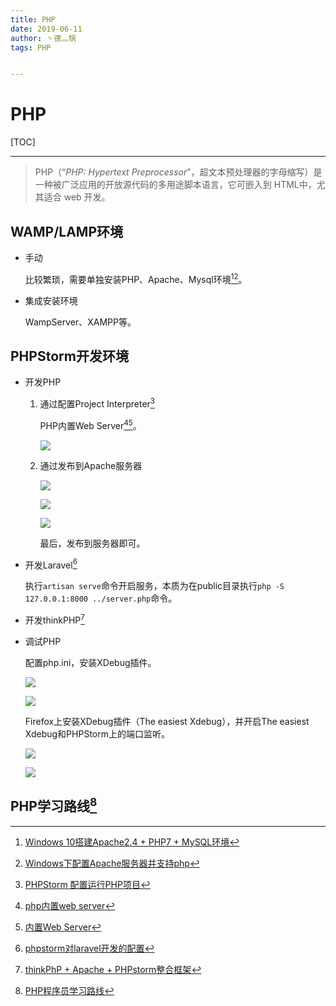 ```yaml
---
title: PHP
date: 2019-06-11
author: 丶德灬锅
tags: PHP


---
```


# PHP

[TOC]

------

> PHP（“*PHP: Hypertext Preprocessor*”，超文本预处理器的字母缩写）是一种被广泛应用的开放源代码的多用途脚本语言，它可嵌入到 HTML中，尤其适合 web 开发。

## WAMP/LAMP环境

- 手动

  比较繁琐，需要单独安装PHP、Apache、Mysql环境[^1][^2]。

- 集成安装环境

  WampServer、XAMPP等。

## PHPStorm开发环境

- 开发PHP

  1. 通过配置Project Interpreter[^3]

     PHP内置Web Server[^4][^5]。

     ![](https://codeup.aliyun.com/62ea3b231a358b4399afc08c/lideyu/asserts/raw/master/2019-06-11-PHP-开发环境1.jpg)

  2. 通过发布到Apache服务器

     ![](https://codeup.aliyun.com/62ea3b231a358b4399afc08c/lideyu/asserts/raw/master/2019-06-11-PHP-开发环境2.jpg)

     

     ![](https://codeup.aliyun.com/62ea3b231a358b4399afc08c/lideyu/asserts/raw/master/2019-06-11-PHP-开发环境3.jpg)

     

     ![](https://codeup.aliyun.com/62ea3b231a358b4399afc08c/lideyu/asserts/raw/master/2019-06-11-PHP-开发环境4.jpg)

     最后，发布到服务器即可。

- 开发Laravel[^6]

  执行`artisan serve`命令开启服务，本质为在public目录执行`php -S 127.0.0.1:8000 ../server.php`命令。

- 开发thinkPHP[^7]

- 调试PHP

  配置php.ini，安装XDebug插件。
  
  ![](https://codeup.aliyun.com/62ea3b231a358b4399afc08c/lideyu/asserts/raw/master/2019-06-11-PHP-开发环境5.png)
  
  
  
  ![](https://codeup.aliyun.com/62ea3b231a358b4399afc08c/lideyu/asserts/raw/master/2019-06-11-PHP-开发环境6.png)
  
  
  Firefox上安装XDebug插件（The easiest Xdebug），并开启The easiest Xdebug和PHPStorm上的端口监听。
  
  ![](https://codeup.aliyun.com/62ea3b231a358b4399afc08c/lideyu/asserts/raw/master/2019-06-11-PHP-开发环境7.jpg)
  
  
  
  ![](https://codeup.aliyun.com/62ea3b231a358b4399afc08c/lideyu/asserts/raw/master/2019-06-11-PHP-开发环境8.jpg)

## PHP学习路线[^8]

[^1]: [Windows 10搭建Apache2.4 + PHP7 + MySQL环境](https://www.cnblogs.com/zhuangcy4567/p/5906625.html)
[^2]: [Windows下配置Apache服务器并支持php](https://www.cnblogs.com/freeweb/p/5056979.html)
[^3]: [PHPStorm 配置运行PHP项目](https://blog.csdn.net/baidu_20144723/article/details/50883489)
[^4]: [php内置web server](https://www.cnblogs.com/yeyublog/p/6874914.html)
[^5]: [内置Web Server](https://www.php.net/manual/zh/features.commandline.webserver.php)
[^6]: [phpstorm对laravel开发的配置](https://www.cnblogs.com/Richard-Tang/p/10218178.html)
[^7]: [thinkPhP + Apache + PHPstorm整合框架](https://www.cnblogs.com/mysouler/p/9523136.html)
[^8]: [PHP程序员学习路线](https://mp.weixin.qq.com/s/40t9EOeCHUT6PIDKQkvUww)